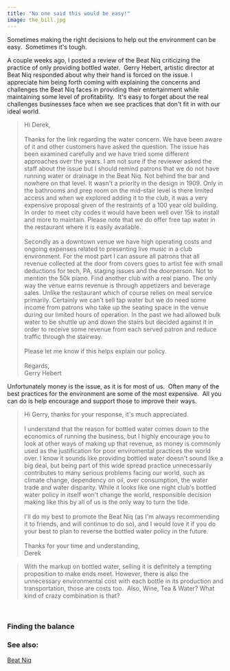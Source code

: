 ```yaml
---
title: "No one said this would be easy!"
image: the_bill.jpg
---
```

<p>Sometimes making the right decisions to help out the environment can be easy.&nbsp; Sometimes it's tough.</p>
<p>A couple weeks ago, I posted a review of the Beat Niq criticizing the practice of only providing bottled water.&nbsp; Gerry Hebert, artistic director at Beat Niq responded about why their hand is forced on the issue.  I appreciate him being forth coming with explaining the concerns and challenges the Beat Niq faces in providing their entertainment while maintaining some level of profitability.&nbsp; It's easy to forget about the real challenges businesses face when we see practices that don't fit in with our ideal world.</p>
<!-- pagebreak -->
<blockquote>Hi Derek,<br /><br />Thanks for the link regarding the water concern. We have been aware of it and other customers have asked the question. The issue has been examined carefully and we have tried some different approaches over the years. I am not sure if the reviewer asked the staff about the issue but I should remind patrons that we do not have running water or drainage in the Beat Niq. Not behind the bar and nowhere on that level. It wasn't a priority in the design in 1909. Only in the bathrooms and prep room on the mid-stair level is there limited access and when we explored adding it to the club, it was a very expensive proposal given of the restraints of a 100 year old building. In order to meet city codes it would have been well over 15k to install and more to maintain. Please note that we do offer free tap water in the restaurant where it is easily available.<br /><br />Secondly as a downtown venue we have high operating costs and ongoing expenses related to presenting live music in a club environment. For the most part I can assure all patrons that all revenue collected at the door from covers goes to artist fee with small deductions for tech, PA, staging issues and the doorperson. Not to mention the 50k piano. Find another club with a real piano. The only way the venue earns revenue is through appetizers and beverage sales. Unlike the restaurant which of course relies on meal service primarily. Certainly we can't sell tap water but we do need some income from patrons who take up the seating space in the venue during our limited hours of operation. In the past we had allowed bulk water to be shuttle up and down the stairs but decided against it in order to receive some revenue from each served patron and reduce traffic through the stairway.<br /><br />Please let me know if this helps explain our policy.<br /><br />Regards,<br />Gerry Hebert</blockquote>
<p>Unfortunately money is the issue, as it is for most of us.&nbsp; Often many of the best practices for the environment are some of the most expensive.&nbsp; All you can do is help encourage and support those to improve their ways.</p>
<blockquote>Hi Gerry, thanks for your response, it's much appreciated.<br /><br />I understand that the reason for bottled water comes down to the economics of running the business, but I highly encourage you to look at other ways of making up that revenue, as money is commonly used as the justification for poor enviromental practices the world over.  I know it sounds like providing bottled water doesn't sound like a big deal, but being part of this wide spread practice unnecessarily contributes to many serious problems facing our world, such as climate change, dependency on oil, over consumption, the water trade and water disparity.  While it looks like one night club's bottled water policy in itself won't change the world, responsible decision making like this by all of us is the only way to turn the tide.<br /><br />I'll do my best to promote the Beat Niq (as I'm always recommending it to friends, and will continue to do so), and I would love it if you do your best to plan to reverse the bottled water policy in the future.  <br /><br />Thanks for your time and understanding,<br />Derek</blockquote>
<blockquote><img src="/file/post/no_one_said_this_would_be_easy/the_bill.jpg" alt="" /><br />With the markup on bottled water, selling it is definitely a tempting proposition to make ends meet. However, there is also the unnecessary environmental cost with each bottle in its production and transportation, those are costs too.&nbsp; Also, Wine, Tea &amp; Water? What kind of crazy combination is that?<br /></blockquote>
<p>&nbsp;</p>
<h3>Finding the balance</h3>
<p><div class="side"><h3>See also:</h3><p><a href="beat_niq.html">Beat Niq</a><br/></p>